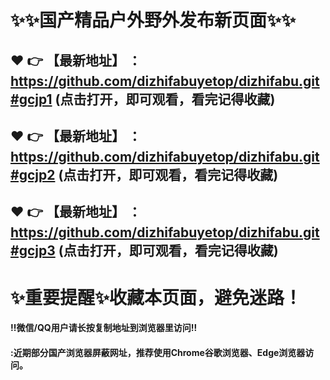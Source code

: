 # :sparkles::sparkles:国产精品户外野外发布新页面:sparkles::sparkles:

 :heart: :point_right: 【最新地址】 ：https://github.com/dizhifabuyetop/dizhifabu.git#gcjp1    (点击打开，即可观看，看完记得收藏)
 ------
 :heart: :point_right: 【最新地址】 ：https://github.com/dizhifabuyetop/dizhifabu.git#gcjp2    (点击打开，即可观看，看完记得收藏)
 ------
 :heart: :point_right: 【最新地址】 ：https://github.com/dizhifabuyetop/dizhifabu.git#gcjp3    (点击打开，即可观看，看完记得收藏)
 ------
# :sparkles:重要提醒:sparkles:收藏本页面，避免迷路！
#### ‼️微信/QQ用户请长按复制地址到浏览器里访问‼
#### :近期部分国产浏览器屏蔽网址，推荐使用Chrome谷歌浏览器、Edge浏览器访问。

